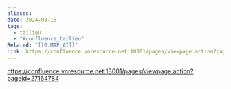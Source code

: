 ```yaml
---
aliases: 
date: 2024-08-15
tags:
  - tailieu
  - "#confluence_tailieu"
Related: "[[0.MAP_AI]]"
Link: https://confluence.vnresource.net:18001/pages/viewpage.action?pageId=27164784
---
```




https://confluence.vnresource.net:18001/pages/viewpage.action?pageId=27164784